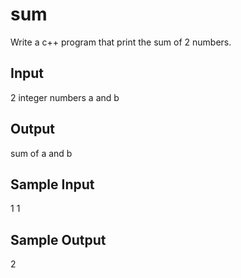 # sum

Write a c++ program that print the sum of 2 numbers.

## Input
2 integer numbers a and b

## Output
sum of a and b

## Sample Input
1 1

## Sample Output
2
